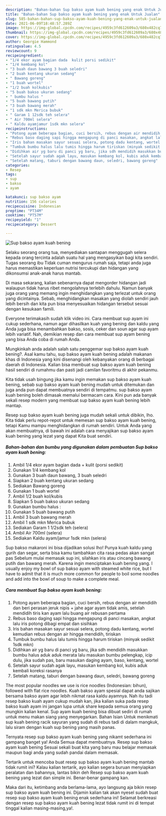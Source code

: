```yaml
---
description: "Bahan-bahan Sup bakso ayam kuah bening yang enak Untuk Jualan"
title: "Bahan-bahan Sup bakso ayam kuah bening yang enak Untuk Jualan"
slug: 585-bahan-bahan-sup-bakso-ayam-kuah-bening-yang-enak-untuk-jualan
date: 2021-06-09T18:48:57.289Z
image: https://img-global.cpcdn.com/recipes/4959c3fd612609a3/680x482cq70/sup-bakso-ayam-kuah-bening-foto-resep-utama.jpg
thumbnail: https://img-global.cpcdn.com/recipes/4959c3fd612609a3/680x482cq70/sup-bakso-ayam-kuah-bening-foto-resep-utama.jpg
cover: https://img-global.cpcdn.com/recipes/4959c3fd612609a3/680x482cq70/sup-bakso-ayam-kuah-bening-foto-resep-utama.jpg
author: Georgie Hammond
ratingvalue: 4.5
reviewcount: 9
recipeingredient:
- "1/4 ekor ayam bagian dada  kulit porsi sedikit"
- "1/4 kembang kol"
- "3 buah daun bawang 3 buah seledri"
- "2 buah kentang ukuran sedang"
- " Bawang goreng"
- "1 buah wortel"
- "1/2 buah kolkubis"
- "5 buah bakso ukuran sedang"
- " bumbu halus "
- "5 buah bawang putih"
- "3 buah bawang merah"
- "1 sdk mkn Merica bubuk"
- " Garam 1 12sdk teh selera"
- " Air 700ml selera"
- " Kaldu ayamjamur 1sdk mkn selera"
recipeinstructions:
- "Potong ayam beberapa bagian, cuci bersih, rebus dengan air mendidih dan beri perasan jeruk nipis + jahe agar ayam tidak amis, setelah mendidih tiris kan ayam lalu buang air rebusan pertama"
- "Rebus baso daging sapi hingga mengapung di panci masakan, angkat lalu iris potong dibagi empat dan sisihkan"
- "Iris bahan masakan sayur sesuai selera, potong dadu kentang, wortel kemudian rebus dengan air hingga mendidih, tiriskan"
- "Tumbuk bumbu halus lalu tumis hingga harum tiriskan (minyak sedikit 1sdk mkn)"
- "Didihkan air yg baru di panci yg baru, jika sdh mendidih masukkan bumbu halus aduk aduk merata lalu masukan bumbu pelengkap, icip dulu, jika sudah pas, baru masukan daging ayam, baso, kentang, wortel"
- "Setelah sayur sudah agak layu, masukan kembang kol, kubis aduk kembali koreksi rasanya"
- "Setelah matang, taburi dengan bawang daun, seledri, bawang goreng"
categories:
- Resep
tags:
- sup
- bakso
- ayam

katakunci: sup bakso ayam 
nutrition: 156 calories
recipecuisine: Indonesian
preptime: "PT34M"
cooktime: "PT57M"
recipeyield: "1"
recipecategory: Dessert

---
```



![Sup bakso ayam kuah bening](https://img-global.cpcdn.com/recipes/4959c3fd612609a3/680x482cq70/sup-bakso-ayam-kuah-bening-foto-resep-utama.jpg)

Selaku seorang orang tua, menyediakan santapan menggugah selera kepada orang tercinta adalah suatu hal yang mengasyikan bagi kita sendiri. Tugas seorang ibu Tidak cuman mengurus rumah saja, tetapi anda juga harus memastikan keperluan nutrisi tercukupi dan hidangan yang dikonsumsi anak-anak harus mantab.

Di masa  sekarang, kalian sebenarnya dapat mengorder hidangan jadi walaupun tidak harus ribet mengolahnya terlebih dahulu. Namun banyak juga orang yang memang ingin menghidangkan yang terlezat untuk orang yang dicintainya. Sebab, menghidangkan masakan yang diolah sendiri jauh lebih bersih dan kita pun bisa menyesuaikan hidangan tersebut sesuai dengan kesukaan famili. 

Everyone terimakasih sudah klik video ini. Cara membuat sup ayam ini cukup sederhana, namun agar dihasilkan kuah yang bening dan kaldu yang Anda juga bisa menambahkan bakso, sosis, ceker dan soun agar sup ayam lebih variatif. Nah, demikian resep dan cara membuat sup ayam bening yang bisa Anda coba di rumah Anda.

Mungkinkah anda adalah salah satu penggemar sup bakso ayam kuah bening?. Asal kamu tahu, sup bakso ayam kuah bening adalah makanan khas di Indonesia yang kini disenangi oleh kebanyakan orang di berbagai daerah di Indonesia. Kalian bisa membuat sup bakso ayam kuah bening hasil sendiri di rumahmu dan pasti jadi camilan favoritmu di akhir pekanmu.

Kita tidak usah bingung jika kamu ingin memakan sup bakso ayam kuah bening, sebab sup bakso ayam kuah bening mudah untuk ditemukan dan juga anda pun dapat membuatnya sendiri di tempatmu. sup bakso ayam kuah bening boleh dimasak memalui bermacam cara. Kini pun ada banyak sekali resep modern yang membuat sup bakso ayam kuah bening lebih mantap.

Resep sup bakso ayam kuah bening juga mudah sekali untuk dibikin, lho. Kita tidak perlu repot-repot untuk memesan sup bakso ayam kuah bening, tetapi Kamu mampu menghidangkan di rumah sendiri. Untuk Anda yang akan membuatnya, di bawah ini adalah cara menyajikan sup bakso ayam kuah bening yang lezat yang dapat Kita buat sendiri.

<!--inarticleads1-->

##### Bahan-bahan dan bumbu yang digunakan dalam pembuatan Sup bakso ayam kuah bening:

1. Ambil 1/4 ekor ayam bagian dada + kulit (porsi sedikit)
1. Gunakan 1/4 kembang kol
1. Gunakan 3 buah daun bawang, 3 buah seledri
1. Siapkan 2 buah kentang ukuran sedang
1. Sediakan  Bawang goreng
1. Gunakan 1 buah wortel
1. Ambil 1/2 buah kol/kubis
1. Siapkan 5 buah bakso ukuran sedang
1. Gunakan  bumbu halus :
1. Gunakan 5 buah bawang putih
1. Ambil 3 buah bawang merah
1. Ambil 1 sdk mkn Merica bubuk
1. Sediakan  Garam 1 1/2sdk teh (selera)
1. Ambil  Air 700ml (selera)
1. Sediakan  Kaldu ayam/jamur 1sdk mkn (selera)


Sup bakso makaroni ini bisa dijadikan solusi lho! Punya kuah kaldu yang gurih dan segar, serta bisa kamu tambahkan cita rasa pedas akan sangat pas Sebelum mulai memasak sup ini, silahkan iris atau cincang bawang putih dan bawang merah. Karena ingin menciptakan kuah bening yang. I usually enjoy my bowl of sup bakso ayam with steamed white rice, but I have to admit that it is much more common for people to boil some noodles and add into the bowl of soup to make a complete meal. 

<!--inarticleads2-->

##### Cara membuat Sup bakso ayam kuah bening:

1. Potong ayam beberapa bagian, cuci bersih, rebus dengan air mendidih dan beri perasan jeruk nipis + jahe agar ayam tidak amis, setelah mendidih tiris kan ayam lalu buang air rebusan pertama
1. Rebus baso daging sapi hingga mengapung di panci masakan, angkat lalu iris potong dibagi empat dan sisihkan
1. Iris bahan masakan sayur sesuai selera, potong dadu kentang, wortel kemudian rebus dengan air hingga mendidih, tiriskan
1. Tumbuk bumbu halus lalu tumis hingga harum tiriskan (minyak sedikit 1sdk mkn)
1. Didihkan air yg baru di panci yg baru, jika sdh mendidih masukkan bumbu halus aduk aduk merata lalu masukan bumbu pelengkap, icip dulu, jika sudah pas, baru masukan daging ayam, baso, kentang, wortel
1. Setelah sayur sudah agak layu, masukan kembang kol, kubis aduk kembali koreksi rasanya
1. Setelah matang, taburi dengan bawang daun, seledri, bawang goreng


The most popular noodles we use is rice noodles (Indonesian: bihun), followed with flat rice noodles. Kuah bakso ayam spesial dapat anda sajikan bersama bakso ayam agar lebih nikmat rasa kaldu ayamnya. Nah itu tadi resep bakso kuah ayam cukup mudah kan, jika kalian suka pada resep bakso kuah ayam ini jangan lupa untuk share kepada semua orang yang mungkin kalian kenal. Sup ayam kuah bening bisa dibuat sediri di rumah untuk menu makan siang yang menyegarkan. Bahan Isian Untuk menikmati sup kuah bening racik sayuran yang sudah di rebus tadi di dalam mangkuk, lalu siram dengan kuah sup bening yang masih panas. 

Ternyata resep sup bakso ayam kuah bening yang nikamt sederhana ini gampang banget ya! Anda Semua dapat membuatnya. Resep sup bakso ayam kuah bening Sesuai sekali buat kita yang baru mau belajar memasak maupun bagi anda yang sudah pandai dalam memasak.

Tertarik untuk mencoba buat resep sup bakso ayam kuah bening mantab tidak rumit ini? Kalau kalian tertarik, ayo kalian segera buruan menyiapkan peralatan dan bahannya, lantas bikin deh Resep sup bakso ayam kuah bening yang lezat dan simple ini. Benar-benar gampang kan. 

Maka dari itu, ketimbang anda berlama-lama, ayo langsung aja bikin resep sup bakso ayam kuah bening ini. Dijamin kalian tak akan nyesel sudah buat resep sup bakso ayam kuah bening enak sederhana ini! Selamat berkreasi dengan resep sup bakso ayam kuah bening lezat tidak rumit ini di tempat tinggal kalian masing-masing,ya!.

